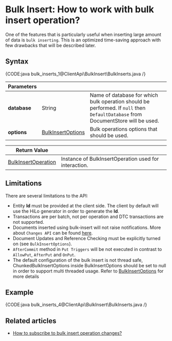 # Bulk Insert: How to work with bulk insert operation?

One of the features that is particularly useful when inserting large amount of data is `bulk inserting`. This is an optimized time-saving approach with few drawbacks that will be described later.

## Syntax

{CODE:java bulk_inserts_1@ClientApi\BulkInsert\BulkInserts.java /}

| Parameters | | |
| ------------- | ------------- | ----- |
| **database** | String | Name of database for which bulk operation should be performed. If `null` then `DefaultDatabase` from DocumentStore will be used. |
| **options** | [BulkInsertOptions](../../glossary/bulk-insert-options) | Bulk operations options that should be used. |

| Return Value | |
| ------------- | ----- |
| [BulkInsertOperation](../../glossary/bulk-insert-operation) | Instance of BulkInsertOperation used for interaction. |

## Limitations

There are several limitations to the API:

* Entity **Id** must be provided at the client side. The client by default will use the HiLo generator in order to generate the **Id**.
* Transactions are per batch, not per operation and DTC transactions are not supported.
* Documents inserted using bulk-insert will not raise notifications. More about `Changes API` can be found [here](../../client-api/changes/what-is-changes-api).
* Document Updates and Reference Checking must be explicitly turned on (see `BulkInsertOptions`).
* `AfterCommit` method in `Put Triggers` will be not executed in contrast to `AllowPut`, `AfterPut` and `OnPut`.
* The default configuration of the bulk insert is not thread safe, ChunkedBulkInsertOptions inside BulkInsertOptions should be set to null in order to support multi threaded usage. Refer to  [BulkInsertOptions](../../glossary/bulk-insert-options)  for more details

## Example

{CODE:java bulk_inserts_4@ClientApi\BulkInsert\BulkInserts.java /}

## Related articles

- [How to subscribe to bulk insert operation changes?](../changes/how-to-subscribe-to-bulk-insert-operation-changes)
